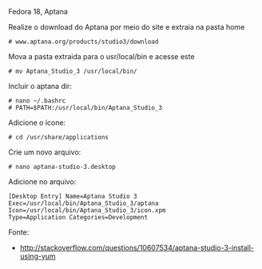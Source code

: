 Fedora 18, Aptana



Realize o download do Aptana por meio do site e extraia na pasta home
	
	# www.aptana.org/products/studio3/download 

Mova a pasta extraida para o usr/local/bin e acesse este

	# mv Aptana_Studio_3 /usr/local/bin/


Incluir o aptana dir:

	# nano ~/.bashrc 
	# PATH=$PATH:/usr/local/bin/Aptana_Studio_3 

Adicione o ícone:

	# cd /usr/share/applications 

Crie um novo arquivo:

	# nano aptana-studio-3.desktop 

Adicione no arquivo:

	[Desktop Entry] Name=Aptana Studio 3 Exec=/usr/local/bin/Aptana_Studio_3/aptana Icon=/usr/local/bin/Aptana_Studio_3/icon.xpm 	      	Type=Application Categories=Development 


Fonte:

* http://stackoverflow.com/questions/10607534/aptana-studio-3-install-using-yum









